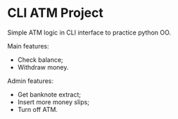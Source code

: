 # CLI ATM Project

Simple ATM logic in CLI interface to practice python OO.

Main features:
- Check balance;
- Withdraw money.

Admin features:
- Get banknote extract;
- Insert more money slips;
- Turn off ATM.
